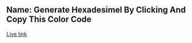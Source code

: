 ## Name: Generate Hexadesimel By Clicking And Copy This Color Code
[Live link](https://xenodochial-meitner-8c1558.netlify.app/)
